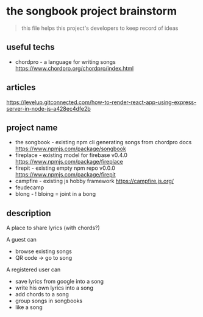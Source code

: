 # the songbook project brainstorm

> this file helps this project's developers
> to keep record of ideas

## useful techs

- chordpro - a language for writing songs https://www.chordpro.org/chordpro/index.html

## articles

https://levelup.gitconnected.com/how-to-render-react-app-using-express-server-in-node-js-a428ec4dfe2b

## project name

- the songbook - existing npm cli generating songs from chordpro docs https://www.npmjs.com/package/songbook
- fireplace - existing model for firebase v0.4.0 https://www.npmjs.com/package/fireplace
- firepit - existing empty npm repo v0.0.0 https://www.npmjs.com/package/firepit
- campfire - existing js hobby framework https://campfire.js.org/
- feudecamp
- blong - ! bloing = joint in a bong


## description

A place to share lyrics (with chords?)

A guest can
- browse existing songs
- QR code -> go to song

A registered user can
- save lyrics from google into a song
- write his own lyrics into a song
- add chords to a song
- group songs in songbooks
- like a song